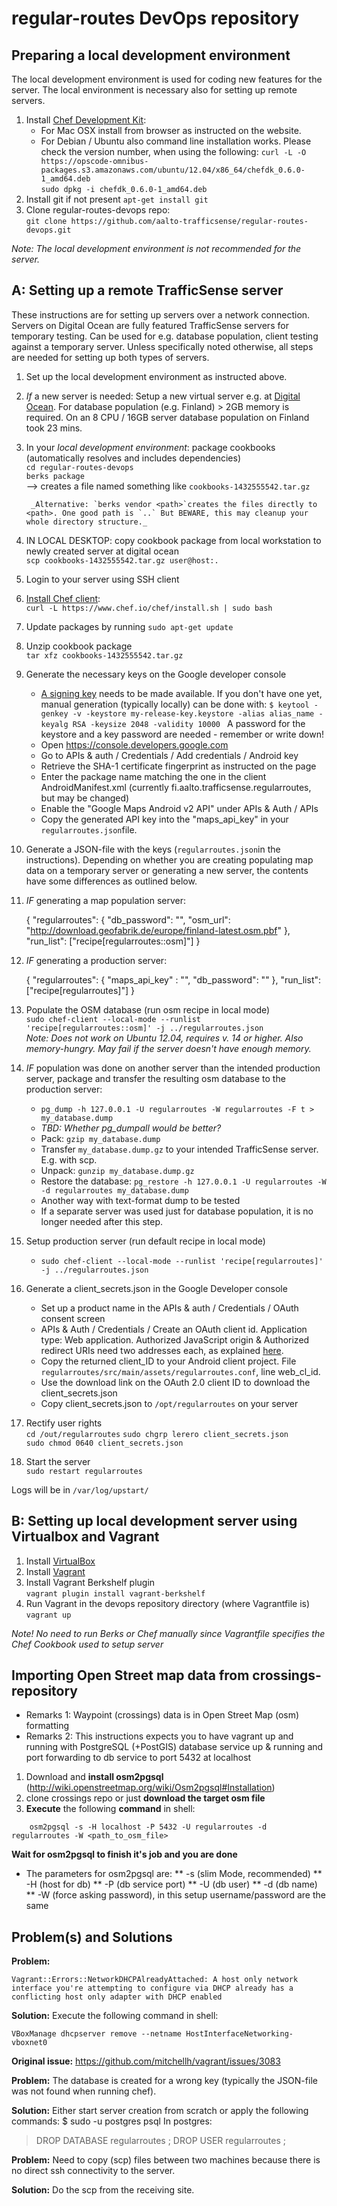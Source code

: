 regular-routes DevOps repository
================================

Preparing a local development environment
------------------------------------------

The local development environment is used for coding new features for the server. The local environment is necessary also for setting up remote servers.

1. Install [Chef Development Kit](https://downloads.getchef.com/chef-dk/):
    * For Mac OSX install from browser as instructed on the website.
    * For Debian / Ubuntu also command line installation works. Please check the version number, when using the following:
        `curl -L -O https://opscode-omnibus-packages.s3.amazonaws.com/ubuntu/12.04/x86_64/chefdk_0.6.0-1_amd64.deb`  
        `sudo dpkg -i chefdk_0.6.0-1_amd64.deb`  
1. Install git if not present
        `apt-get install git`
1. Clone regular-routes-devops repo:  
        `git clone https://github.com/aalto-trafficsense/regular-routes-devops.git`

_Note: The local development environment is not recommended for the server._

A: Setting up a remote TrafficSense server
------------------------------------------

These instructions are for setting up servers over a network connection. Servers on Digital Ocean are fully featured TrafficSense servers for temporary testing. Can be used for e.g. database population, client testing against a temporary server. Unless specifically noted otherwise, all steps are needed for setting up both types of servers.

1. Set up the local development environment as instructed above.
1. *If* a new server is needed: Setup a new virtual server e.g. at [Digital Ocean](https://www.digitalocean.com). For database population (e.g. Finland) > 2GB memory is required. On an 8 CPU / 16GB server database population on Finland took 23 mins.
1. In your *local development environment*: package cookbooks (automatically resolves and includes dependencies)  
        `cd regular-routes-devops`  
        `berks package`  
        --> creates a file named something like `cookbooks-1432555542.tar.gz`

        _Alternative: `berks vendor <path>`creates the files directly to <path>. One good path is `..` But BEWARE, this may cleanup your whole directory structure._
1. IN LOCAL DESKTOP: copy cookbook package from local workstation to newly created server at digital ocean  
        `scp cookbooks-1432555542.tar.gz user@host:.`
1. Login to your server using SSH client
1. [Install Chef client](https://www.chef.io/download-chef-client/):  
        `curl -L https://www.chef.io/chef/install.sh | sudo bash`  
1. Update packages by running `sudo apt-get update`
1. Unzip cookbook package  
        `tar xfz cookbooks-1432555542.tar.gz`  
1. Generate the necessary keys on the Google developer console
    * [A signing key](https://developer.android.com/tools/publishing/app-signing.html) needs to be made available. If you don't have one yet, manual generation (typically locally) can be done with: `$ keytool -genkey -v -keystore my-release-key.keystore -alias alias_name -keyalg RSA -keysize 2048 -validity 10000 ` A password for the keystore and a key password are needed - remember or write down!
    * Open https://console.developers.google.com
    * Go to APIs & auth / Credentials / Add credentials / Android key
    * Retrieve the SHA-1 certificate fingerprint as instructed on the page
    * Enter the package name matching the one in the client AndroidManifest.xml (currently fi.aalto.trafficsense.regularroutes, but may be changed)
    * Enable the "Google Maps Android v2 API" under APIs & Auth / APIs
    * Copy the generated API key into the "maps_api_key" in your `regularroutes.json`file.
1. Generate a JSON-file with the keys (`regularroutes.json`in the instructions). Depending on whether you are creating populating map data on a temporary server or generating a new server, the contents have some differences as outlined below.
1. *IF* generating a map population server:

    {
      "regularroutes": {
        "db_password": "<generate for the database>",
        "osm_url": "http://download.geofabrik.de/europe/finland-latest.osm.pbf"
      },
      "run_list": ["recipe[regularroutes::osm]"]
    }

1. *IF* generating a production server:

    {
        "regularroutes": {
          "maps_api_key" : "<create in Google console>",
          "db_password": "<create for the database>"
        },
      "run_list": ["recipe[regularroutes]"]
    }

1. Populate the OSM database (run osm recipe in local mode)  
        `sudo chef-client --local-mode --runlist 'recipe[regularroutes::osm]' -j ../regularroutes.json`  
        _Note: Does not work on Ubuntu 12.04, requires v. 14 or higher. Also memory-hungry. May fail if the server doesn't have enough memory._
1. *IF* population was done on another server than the intended production server, package and transfer the resulting osm database to the production server:
    * `pg_dump -h 127.0.0.1 -U regularroutes -W regularroutes -F t > my_database.dump`
    * _TBD: Whether pg_dumpall would be better?_
    * Pack: `gzip my_database.dump`
    * Transfer `my_database.dump.gz` to your intended TrafficSense server. E.g. with scp.
    * Unpack: `gunzip my_database.dump.gz`
    * Restore the database: `pg_restore -h 127.0.0.1 -U regularroutes -W -d regularroutes my_database.dump`
    * Another way with text-format dump to be tested
    * If a separate server was used just for database population, it is no longer needed after this step.
1. Setup production server (run default recipe in local mode)  
    * `sudo chef-client --local-mode --runlist 'recipe[regularroutes]' -j ../regularroutes.json`
1. Generate a client_secrets.json in the Google Developer console
    * Set up a product name in the APIs & auth / Credentials / OAuth consent screen
    * APIs & Auth / Credentials / Create an OAuth client id. Application type: Web application. Authorized JavaScript origin & Authorized redirect URIs need two addresses each, as explained [here](https://github.com/aalto-trafficsense/regular-routes-client/blob/master/README.markdown#31-build-new-ids-in-google-developer-console).
    * Copy the returned client_ID to your Android client project. File `regularroutes/src/main/assets/regularroutes.conf`, line web_cl_id.
    * Use the download link on the OAuth 2.0 client ID to download the client_secrets.json
    * Copy client_secrets.json to `/opt/regularroutes` on your server
1. Rectify user rights  
    `cd /out/regularroutes`
    `sudo chgrp lerero client_secrets.json`  
    `sudo chmod 0640 client_secrets.json`  
1. Start the server  
    `sudo restart regularroutes`  

Logs will be in `/var/log/upstart/`

B: Setting up local development server using Virtualbox and Vagrant
------------------------------------------

1. Install [VirtualBox](https://www.virtualbox.org/wiki/Downloads)
1. Install [Vagrant](https://www.vagrantup.com/downloads.html)
1. Install Vagrant Berkshelf plugin  
        `vagrant plugin install vagrant-berkshelf`  
1. Run Vagrant in the devops repository directory (where Vagrantfile is)  
        `vagrant up`  

*Note! No need to run Berks or Chef manually since Vagrantfile specifies the Chef Cookbook used to setup server*


Importing Open Street map data from crossings-repository
--------------------------------------------------------


* Remarks 1: Waypoint (crossings) data is in Open Street Map (osm) formatting
* Remarks 2: This instructions expects you to have vagrant up and running with PostgreSQL (+PostGIS) database service up & running and port forwarding to db service to port 5432 at localhost 

1. Download and **install osm2pgsql** (http://wiki.openstreetmap.org/wiki/Osm2pgsql#Installation)
2. clone crossings repo or just **download the target osm file**
3. **Execute** the following **command** in shell:
```
    osm2pgsql -s -H localhost -P 5432 -U regularroutes -d regularroutes -W <path_to_osm_file>
```
**Wait for osm2pgsql to finish it's job and you are done** 

* The parameters for osm2pgsql are:
** -s (slim Mode, recommended)
** -H (host for db)
** -P (db service port)
** -U (db user)
** -d (db name)
** -W (force asking password), in this setup username/password are the same


Problem(s) and Solutions
---------------------------
**Problem:** 
```
Vagrant::Errors::NetworkDHCPAlreadyAttached: A host only network interface you're attempting to configure via DHCP already has a conflicting host only adapter with DHCP enabled
```

**Solution:** 
Execute the following command in shell:
```
VBoxManage dhcpserver remove --netname HostInterfaceNetworking-vboxnet0
```

**Original issue:** https://github.com/mitchellh/vagrant/issues/3083

**Problem:**
The database is created for a wrong key (typically the JSON-file was not found when running chef).

**Solution:**
Either start server creation from scratch or apply the following commands:
$ sudo -u postgres psql
In postgres:
> DROP DATABASE regularroutes ;
> DROP USER regularroutes ;

**Problem:**
Need to copy (scp) files between two machines because there is no direct ssh connectivity to the server.

**Solution:**
Do the scp from the receiving site.
